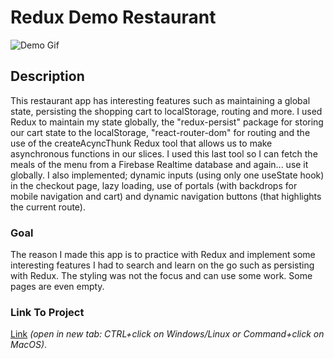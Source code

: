 # Redux Demo Restaurant

![Demo Gif](https://media.giphy.com/media/9v733pmsh3c4doZCj7/giphy.gif)

## Description

This restaurant app has interesting features such as maintaining a global state, persisting the shopping cart to localStorage, routing and more. I used Redux to maintain my state globally, the "redux-persist" package for storing our cart state to the localStorage, "react-router-dom" for routing and the use of the createAcyncThunk Redux tool that allows us to make asynchronous functions in our slices. I used this last tool so I can fetch the meals of the menu from a Firebase Realtime database and again... use it globally. I also implemented; dynamic inputs (using only one useState hook) in the checkout page, lazy loading, use of portals (with backdrops for mobile navigation and cart) and dynamic navigation buttons (that highlights the current route).

### Goal

The reason I made this app is to practice with Redux and implement some interesting features I had to search and learn on the go such as persisting with Redux. The styling was not the focus and can use some work. Some pages are even empty.

### Link To Project

[Link](https://latraditional-demo.web.app/) <i>(open in new tab: CTRL+click on Windows/Linux or Command+click on MacOS)</i>.